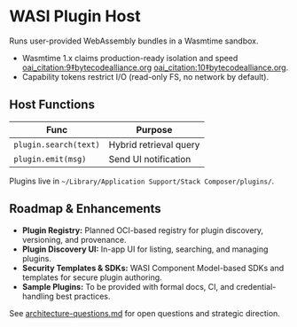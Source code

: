 # WASI Plugin Host

Runs user-provided WebAssembly bundles in a Wasmtime sandbox.

- Wasmtime 1.x claims production-ready isolation and speed [oai_citation:9‡bytecodealliance.org](https://bytecodealliance.org/articles/wasmtime-1-0-fast-safe-and-production-ready?utm_source=chatgpt.com) [oai_citation:10‡bytecodealliance.org](https://bytecodealliance.org/articles/wasmtime-and-cranelift-in-2023?utm_source=chatgpt.com).
- Capability tokens restrict I/O (read-only FS, no network by default).

## Host Functions

| Func                  | Purpose                |
| --------------------- | ---------------------- |
| `plugin.search(text)` | Hybrid retrieval query |
| `plugin.emit(msg)`    | Send UI notification   |

Plugins live in `~/Library/Application Support/Stack Composer/plugins/`.

## Roadmap & Enhancements

- **Plugin Registry:** Planned OCI-based registry for plugin discovery, versioning, and provenance.
- **Plugin Discovery UI:** In-app UI for listing, searching, and managing plugins.
- **Security Templates & SDKs:** WASI Component Model-based SDKs and templates for secure plugin authoring.
- **Sample Plugins:** To be provided with formal docs, CI, and credential-handling best practices.

See [architecture-questions.md](../Architecture%20&%20Component%20Guides/architecture-questions.md) for open questions and strategic direction.
